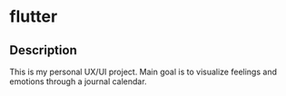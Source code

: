 # flutter

## Description
This is my personal UX/UI project. Main goal is to visualize feelings and emotions through a journal calendar.
